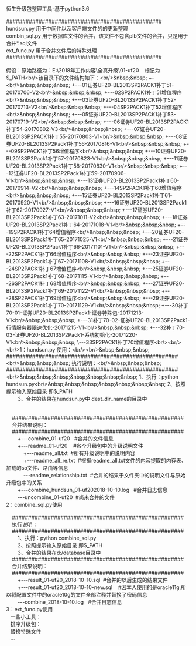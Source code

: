 恒生升级包整理工具-基于python3.6<br/><br/>################################################<br/>hundsun.py 用于中间件以及客户端文件的的更新整理<br/>combin_sql.py 用于数据库文件的合并，该文件不包含plb文件的合并，只是用于合并*.sql文件<br/>ext_func.py 用于合并文件后的特殊处理<br/>################################################<br/><br/>假设：原始路径为：E:\2018年工作内容\全真升级\01-uf20&nbsp;&nbsp;&nbsp; 标记为$_PATH<br/>该目录下的文件结构如下：<br/>&nbsp;&nbsp; +-<br/>&nbsp;&nbsp;&nbsp; +---01证券UF20-BL2013SP2PACK1补丁51-20170706-V2<br/>&nbsp;&nbsp;&nbsp; +---02SP2PACK1补丁51增值程序<br/>&nbsp;&nbsp;&nbsp; +---03证券UF20-BL2013SP2PACK1补丁52-20170713-V2<br/>&nbsp;&nbsp;&nbsp; +---04SP2PACK1补丁52增值程序<br/>&nbsp;&nbsp;&nbsp; +---05证券UF20-BL2013SP2PACK1补丁53-20170719-V2<br/>&nbsp;&nbsp;&nbsp; +---06证券UF20-BL2013SP2PACK1补丁54-20170802-V3<br/>&nbsp;&nbsp;&nbsp; +---07证券UF20-BL2013SP2PACK1补丁55-20170803-V1<br/>&nbsp;&nbsp;&nbsp; +---08证券UF20-BL2013SP2Pack1补丁56-20170816-V1<br/>&nbsp;&nbsp;&nbsp; +---09SP2PACK1补丁56增值程序<br/>&nbsp;&nbsp;&nbsp; +---10证券UF20-BL2013SP2Pack1补丁57-20170823-V1<br/>&nbsp;&nbsp;&nbsp; +---11证券UF20-BL2013SP2Pack1补丁58-20170830-V1<br/>&nbsp;&nbsp;&nbsp; +---12证券UF20-BL2013SP2Pack1补丁59-20170906-V1<br/>&nbsp;&nbsp;&nbsp; +---13证券UF20-BL2013SP2Pack1补丁60-20170914-V2<br/>&nbsp;&nbsp;&nbsp; +---14SP2PACK1补丁60增值程序<br/>&nbsp;&nbsp;&nbsp; +---15证券UF20-BL2013SP2Pack1补丁61-20170920-V1<br/>&nbsp;&nbsp;&nbsp; +---16证券UF20-BL2013SP2Pack1补丁62-20170927-V1<br/>&nbsp;&nbsp;&nbsp; +---17证券UF20-BL2013SP2Pack1补丁63-20171011-V2<br/>&nbsp;&nbsp;&nbsp; +---18证券UF20-BL2013SP2Pack1补丁64-20171018-V1<br/>&nbsp;&nbsp;&nbsp; +---19SP2PACK1补丁64增值程序<br/>&nbsp;&nbsp;&nbsp; +---20证券UF20-BL2013SP2Pack1补丁65-20171025-V1<br/>&nbsp;&nbsp;&nbsp; +---21证券UF20-BL2013SP2Pack1补丁66-20171101-V1<br/>&nbsp;&nbsp;&nbsp; +---22SP2PACK1补丁66增值程序<br/>&nbsp;&nbsp;&nbsp; +---23证券UF20-BL2013SP2Pack1补丁67-20171108-V1<br/>&nbsp;&nbsp;&nbsp; +---24SP2PACK1补丁67增值程序<br/>&nbsp;&nbsp;&nbsp; +---25证券UF20-BL2013SP2Pack1补丁68-20171115-V1<br/>&nbsp;&nbsp;&nbsp; +---26SP2PACK1补丁68增值程序<br/>&nbsp;&nbsp;&nbsp; +---27证券UF20-BL2013SP2Pack1补丁69-20171122-V1<br/>&nbsp;&nbsp;&nbsp; +---28SP2PACK1补丁69增值程序<br/>&nbsp;&nbsp;&nbsp; +---29证券UF20-BL2013SP2Pack1补丁70-20171129-V1<br/>&nbsp;&nbsp;&nbsp; +---30补丁70-01-证券UF20-BL2013SP2Pack1-证券特殊包-20171213-V1<br/>&nbsp;&nbsp;&nbsp; +---31补丁70-02-证券UF20-BL2013SP2Pack1-行情服务器限速优化-20171215-V1<br/>&nbsp;&nbsp;&nbsp; +---32补丁70-03-证券UF20-BL2013SP2Pack1-系统初始化-20171220-V1<br/>&nbsp;&nbsp;&nbsp; \---33SP2PACK1补丁70增值程序<br/><br/><br/>1：hundsun.py 使用：<br/><br/>&nbsp;&nbsp;&nbsp; #####################################################<br/>&nbsp;&nbsp;&nbsp; 执行说明：<br/>&nbsp;&nbsp;&nbsp; #####################################################<br/>&nbsp;&nbsp;&nbsp;&nbsp;&nbsp;&nbsp;&nbsp; 1、执行：python hundsun.py<br/>&nbsp;&nbsp;&nbsp;&nbsp;&nbsp;&nbsp;&nbsp; 2、按照提示输入原始目录 即$_PATH<br/>&nbsp;&nbsp;&nbsp;&nbsp;&nbsp;&nbsp;&nbsp; 3、合并的结果在hundsun.py中 dest_dir_name的目录中<br/>&nbsp;&nbsp; &nbsp;<br/>&nbsp;&nbsp; &nbsp;<br/>&nbsp;&nbsp;&nbsp; #####################################################<br/>&nbsp;&nbsp;&nbsp; 合并结果说明：<br/>&nbsp;&nbsp;&nbsp; #####################################################<br/>&nbsp;&nbsp;&nbsp;&nbsp;&nbsp;&nbsp;&nbsp; +---combine_01-uf20&nbsp;&nbsp; #合并的文件信息<br/>&nbsp;&nbsp;&nbsp;&nbsp;&nbsp;&nbsp;&nbsp; +---readme_01-uf20&nbsp;&nbsp;&nbsp; #各个升级包中的升级说明文件<br/>&nbsp;&nbsp;&nbsp;&nbsp;&nbsp;&nbsp;&nbsp;&nbsp;&nbsp;&nbsp;&nbsp; +---readme_all.txt&nbsp; #所有升级说明中的说明内容<br/>&nbsp;&nbsp;&nbsp;&nbsp;&nbsp;&nbsp;&nbsp;&nbsp;&nbsp;&nbsp;&nbsp; +---readme_all_re.txt&nbsp; #根据readme_all.txt文件的内容提取的内存表、加载的so文件、路由等信息<br/>&nbsp;&nbsp;&nbsp;&nbsp;&nbsp;&nbsp;&nbsp;&nbsp;&nbsp;&nbsp;&nbsp; \---readme_relationship.txt&nbsp; #合并的结果于文件夹中的说明文件与原始升级包中的关系<br/>&nbsp;&nbsp;&nbsp;&nbsp;&nbsp;&nbsp;&nbsp; +---combine_hundsun_01-uf202018-10-10.log&nbsp;&nbsp; #合并日志信息<br/>&nbsp;&nbsp;&nbsp;&nbsp;&nbsp;&nbsp;&nbsp; \---uncombine_01-uf20&nbsp; #尚未合并的文件<br/>2：combine_sql.py使用<br/><br/>&nbsp;&nbsp;&nbsp; #####################################################<br/>&nbsp;&nbsp;&nbsp; 执行说明：<br/>&nbsp;&nbsp;&nbsp; #####################################################<br/>&nbsp;&nbsp;&nbsp;&nbsp;&nbsp;&nbsp;&nbsp; 1、执行：python combine_sql.py<br/>&nbsp;&nbsp;&nbsp;&nbsp;&nbsp;&nbsp;&nbsp; 2、按照提示输入原始目录 即$_PATH<br/>&nbsp;&nbsp;&nbsp;&nbsp;&nbsp;&nbsp;&nbsp; 3、合并的结果在d:/database目录中<br/>&nbsp;&nbsp;&nbsp; #####################################################<br/>&nbsp;&nbsp;&nbsp; 合并结果说明：<br/>&nbsp;&nbsp;&nbsp; #####################################################<br/>&nbsp;&nbsp;&nbsp;&nbsp;&nbsp;&nbsp;&nbsp; +---result_01-uf20_2018-10-10.sql&nbsp; #合并的以后生成的结果文件<br/>&nbsp;&nbsp;&nbsp;&nbsp;&nbsp;&nbsp;&nbsp; +---result_01-uf20_2018-10-10-new.sql&nbsp;&nbsp;&nbsp; #因本人使用的是oracle11g,所以将配置文件中的oracle10g的文件全部注释并替换了密码信息<br/>&nbsp;&nbsp;&nbsp;&nbsp;&nbsp;&nbsp;&nbsp; \---combine_2018-10-10.log&nbsp;&nbsp; #合并日志信息<br/>3：ext_func.py使用 &nbsp;<br/>&nbsp;&nbsp; 一些小工具：<br/>&nbsp;&nbsp; 排序升级包：<br/>&nbsp;&nbsp; 替换特殊文件<br/>&nbsp;&nbsp; ...<br/>&nbsp;&nbsp; &nbsp;<br/><br/>
